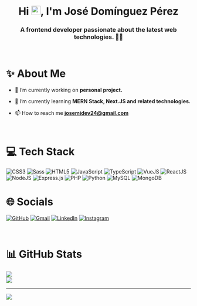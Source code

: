 <h1 align="center">Hi <img src="https://raw.githubusercontent.com/MartinHeinz/MartinHeinz/master/wave.gif" width="25">, I'm José Domínguez Pérez</h1>

<h3 align="center">A frontend developer passionate about the latest web technologies. 👨‍💻</h3>

<br />

# ✨ About Me

- 🔭 I’m currently working on **personal project.**

- 🌱 I’m currently learning **MERN Stack, Next.JS and related technologies.**

- 📫 How to reach me **josemidev24@gmail.com**

<br />

# 💻 Tech Stack

![CSS3](https://img.shields.io/badge/CSS-%231572B6.svg?style=for-the-badge&logo=css3&logoColor=white) ![Sass](https://img.shields.io/badge/Sass-CC6699?style=for-the-badge&logo=sass&logoColor=white) ![HTML5](https://img.shields.io/badge/html5-%23E34F26.svg?style=for-the-badge&logo=html5&logoColor=white) ![JavaScript](https://img.shields.io/badge/JavaScript-F7DF1E?style=for-the-badge&logo=javascript&logoColor=black) ![TypeScript](https://img.shields.io/badge/TypeScript-3178C6?style=for-the-badge&logo=typescript&logoColor=white) ![VueJS](https://img.shields.io/badge/vue.js-%2335495e.svg?style=for-the-badge&logo=vuedotjs&logoColor=%234FC08D) ![ReactJS](https://img.shields.io/badge/react.js-%2320232a.svg?style=for-the-badge&logo=react&logoColor=%2361DAFB) ![NodeJS](https://img.shields.io/badge/Node.js-339933?style=for-the-badge&logo=node.js&logoColor=white) ![Express.js](https://img.shields.io/badge/express.js-%23404d59.svg?style=for-the-badge&logo=express&logoColor=%2361DAFB) ![PHP](https://img.shields.io/badge/php-%23777BB4.svg?style=for-the-badge&logo=php&logoColor=white) ![Python](https://img.shields.io/badge/python-14354C?style=for-the-badge&logo=python&logoColor=ffdd54) ![MySQL](https://img.shields.io/badge/MySQL-4479A1?style=for-the-badge&logo=mysql&logoColor=white) ![MongoDB](https://img.shields.io/badge/MongoDB-%234ea94b.svg?style=for-the-badge&logo=mongodb&logoColor=white)

# 🌐 Socials

[![GitHub](https://img.shields.io/badge/GitHub-000.svg?logo=github&logoColor=white)](https://github.com/josemiguel02) [![Gmail](https://img.shields.io/badge/Gmail-D14836.svg?logo=gmail&logoColor=white)](mailto:josemidev24@gmail.com) [![LinkedIn](https://img.shields.io/badge/LinkedIn-0077B5.svg?logo=linkedin&logoColor=white)](https://www.linkedin.com/in/jose-dominguez-perez-612238202) [![Instagram](https://img.shields.io/badge/Instagram-E4405F.svg?logo=instagram&logoColor=white)](https://instagram.com/jmdp.02)

<br />

# 📊 GitHub Stats

![](https://github-readme-streak-stats.herokuapp.com/?user=josemiguel02&theme=react&hide_border=false) <br/>
![](https://github-readme-stats.vercel.app/api/top-langs/?username=josemiguel02&theme=react&hide_border=false&include_all_commits=false&count_private=false&layout=compact)

---

[![](https://visitcount.itsvg.in/api?id=josemiguel02&icon=0&color=0)](https://visitcount.itsvg.in)
